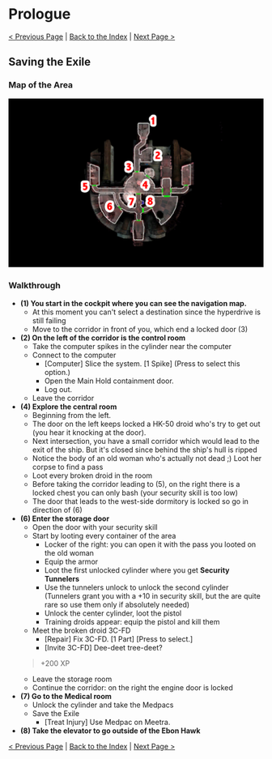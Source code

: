# Prologue

[< Previous Page](011_Prologue.md) |
[Back to the Index](../index.md) |
[Next Page >](013_Prologue.md)

## Saving the Exile

### Map of the Area

![](../../resources/maps/012_Prologue/012_Prologue_map.png)

### Walkthrough

- **(1) You start in the cockpit where you can see the navigation map.**
    - At this moment you can't select a destination since the hyperdrive
      is still failing
    - Move to the corridor in front of you, which end a locked door (3)
- **(2) On the left of the corridor is the control room**
    - Take the computer spikes in the cylinder near the computer
    - Connect to the computer
        - [Computer] Slice the system. [1 Spike] (Press to select this option.)
        - Open the Main Hold containment door.
        - Log out.
    - Leave the corridor
- **(4) Explore the central room**
    - Beginning from the left.
    - The door on the left keeps locked a HK-50 droid who's try to get out
      (you hear it knocking at the door).
    - Next intersection, you have a small corridor which would lead to the
      exit of the ship. But it's closed since behind the ship's hull is ripped
    - Notice the body of an old woman who's actually not dead ;) Loot her corpse 
      to find a pass
    - Loot every broken droid in the room
    - Before taking the corridor leading to (5), on the right there is a locked chest
      you can only bash (your security skill is too low)
    - The door that leads to the west-side dormitory is locked so go in direction of (6)
- **(6) Enter the storage door**
    - Open the door with your security skill
    - Start by looting every container of the area
        - Locker of the right: you can open it with the pass you looted on the old 
          woman
        - Equip the armor
        - Loot the first unlocked cylinder where you get **Security Tunnelers**
        - Use the tunnelers unlock to unlock the second cylinder (Tunnelers 
          grant you with a +10 in security skill, but the are quite rare so use
          them only if absolutely needed)
        - Unlock the center cylinder, loot the pistol
        - Training droids appear: equip the pistol and kill them
    - Meet the broken droid 3C-FD
        - [Repair] Fix 3C-FD. [1 Part] [Press to select.]
        - [Invite 3C-FD] Dee-deet tree-deet?
    > +200 XP
    - Leave the storage room
    - Continue the corridor: on the right the engine door is locked
- **(7) Go to the Medical room**
    - Unlock the cylinder and take the Medpacs
    - Save the Exile
        - [Treat Injury] Use Medpac on Meetra.
- **(8) Take the elevator to go outside of the Ebon Hawk**

[< Previous Page](011_Prologue.md) |
[Back to the Index](../index.md) |
[Next Page >](013_Prologue.md)
